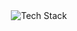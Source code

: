 <div align="center">
  <img src="https://github-readme-tech-stack.vercel.app/api/cards?title=Tech+Stack&align=center&titleAlign=center&lineCount=2&theme=catppuccin_macchiato&bg=%2324273a&badge=%231e2030&border=%236e738d&titleColor=%238bd5ca&line1=next.js%2Cnext.js%2C6a6a6a%3Btypescript%2Ctypescript%2C007acc%3Bfirebase%2Cfirebase%2Cffa610%3B&line2=prisma%2Cprisma%2C0c344b%3Bgraphql%2Cgraphql%2Ce535ab%3Bpostgresql%2Cpostgresql%2C336790%3B" alt="Tech Stack" />
</div>
